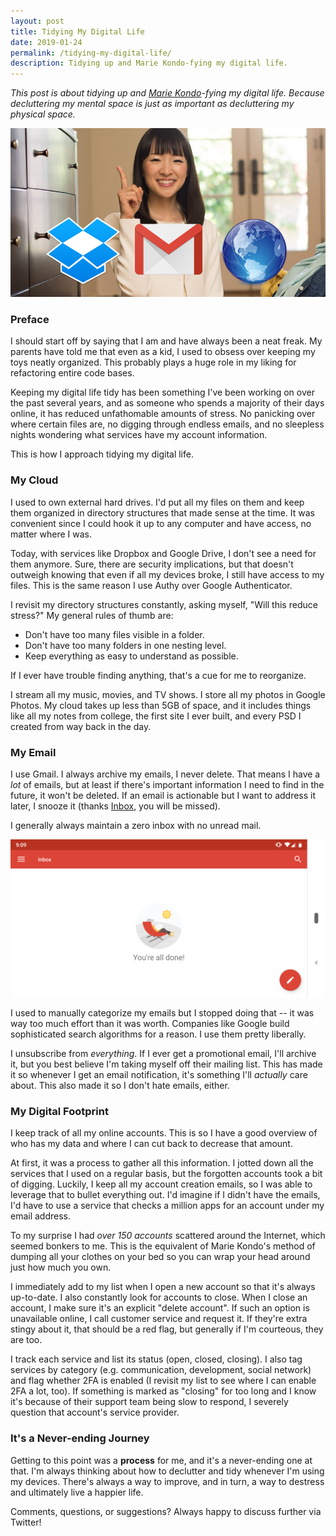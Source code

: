 ```yaml
---
layout: post
title: Tidying My Digital Life
date: 2019-01-24
permalink: /tidying-my-digital-life/
description: Tidying up and Marie Kondo-fying my digital life.
---
```


_This post is about tidying up and [Marie Kondo](https://konmari.com/)-fying my digital life. Because decluttering my mental space is just as important as decluttering my physical space._

![Marie Kondo](/assets/posts/tidying-my-digital-life/tidying.png)


### Preface

I should start off by saying that I am and have always been a neat freak. My parents have told me that even as a kid, I used to obsess over keeping my toys neatly organized. This probably plays a huge role in my liking for refactoring entire code bases.

Keeping my digital life tidy has been something I've been working on over the past several years, and as someone who spends a majority of their days online, it has reduced unfathomable amounts of stress. No panicking over where certain files are, no digging through endless emails, and no sleepless nights wondering what services have my account information.

This is how I approach tidying my digital life.


### My Cloud

I used to own external hard drives. I'd put all my files on them and keep them organized in directory structures that made sense at the time. It was convenient since I could hook it up to any computer and have access, no matter where I was.

Today, with services like Dropbox and Google Drive, I don't see a need for them anymore. Sure, there are security implications, but that doesn't outweigh knowing that even if all my devices broke, I still have access to my files. This is the same reason I use Authy over Google Authenticator.

I revisit my directory structures constantly, asking myself, "Will this reduce stress?" My general rules of thumb are:

- Don't have too many files visible in a folder.
- Don't have too many folders in one nesting level.
- Keep everything as easy to understand as possible.

If I ever have trouble finding anything, that's a cue for me to reorganize.

I stream all my music, movies, and TV shows. I store all my photos in Google Photos. My cloud takes up less than 5GB of space, and it includes things like all my notes from college, the first site I ever built, and every PSD I created from way back in the day.


### My Email

I use Gmail. I always archive my emails, I never delete. That means I have a _lot_ of emails, but at least if there's important information I need to find in the future, it won't be deleted. If an email is actionable but I want to address it later, I snooze it (thanks [Inbox](https://www.google.com/inbox/), you will be missed).

I generally always maintain a zero inbox with no unread mail.

![My zero inbox](/assets/posts/tidying-my-digital-life/nomail.png)

I used to manually categorize my emails but I stopped doing that -- it was way too much effort than it was worth. Companies like Google build sophisticated search algorithms for a reason. I use them pretty liberally.

I unsubscribe from _everything_. If I ever get a promotional email, I'll archive it, but you best believe I'm taking myself off their mailing list. This has made it so whenever I get an email notification, it's something I'll _actually_ care about. This also made it so I don't hate emails, either.


### My Digital Footprint

I keep track of all my online accounts. This is so I have a good overview of who has my data and where I can cut back to decrease that amount.

At first, it was a process to gather all this information. I jotted down all the services that I used on a regular basis, but the forgotten accounts took a bit of digging. Luckily, I keep all my account creation emails, so I was able to leverage that to bullet everything out. I'd imagine if I didn't have the emails, I'd have to use a service that checks a million apps for an account under my email address.

To my surprise I had _over 150 accounts_ scattered around the Internet, which seemed bonkers to me. This is the equivalent of Marie Kondo's method of dumping all your clothes on your bed so you can wrap your head around just how much you own.

I immediately add to my list when I open a new account so that it's always up-to-date. I also constantly look for accounts to close. When I close an account, I make sure it's an explicit "delete account". If such an option is unavailable online, I call customer service and request it. If they're extra stingy about it, that should be a red flag, but generally if I'm courteous, they are too.

I track each service and list its status (open, closed, closing). I also tag services by category (e.g. communication, development, social network) and flag whether 2FA is enabled (I revisit my list to see where I can enable 2FA a lot, too). If something is marked as "closing" for too long and I know it's because of their support team being slow to respond, I severely question that account's service provider.


### It's a Never-ending Journey

Getting to this point was a **process** for me, and it's a never-ending one at that. I'm always thinking about how to declutter and tidy whenever I'm using my devices. There's always a way to improve, and in turn, a way to destress and ultimately live a happier life.

Comments, questions, or suggestions? Always happy to discuss further via Twitter!
